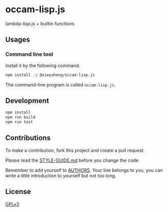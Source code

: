 # occam-lisp.js

lambda-lisp.js + builtin functions

## Usages

### Command line tool

Install it by the following command:

```sh
npm install -g @xieyuheng/occam-lisp.js
```

The command-line program is called `occam-lisp.js`.

## Development

```sh
npm install
npm run build
npm run test
```

## Contributions

To make a contribution, fork this project and create a pull request.

Please read the [STYLE-GUIDE.md](STYLE-GUIDE.md) before you change the code.

Remember to add yourself to [AUTHORS](AUTHORS).
Your line belongs to you, you can write a little
introduction to yourself but not too long.

## License

[GPLv3](LICENSE)
